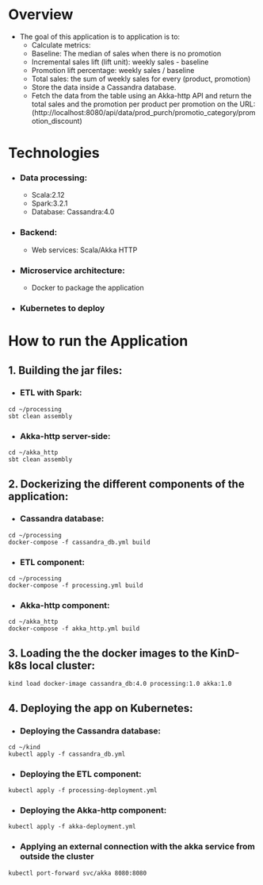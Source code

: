 # Overview
* The goal of this application is to application is to:
    * Calculate metrics:
    * Baseline: The median of sales when there is no promotion
    * Incremental sales lift (lift unit):  weekly sales - baseline
    * Promotion lift percentage: weekly sales / baseline 
    * Total sales: the sum of weekly sales for every (product, promotion)
    * Store the data inside a Cassandra database.
    * Fetch the data from the table using an Akka-http API and return the total sales and the promotion per product per promotion on the URL: (http://localhost:8080/api/data/prod_purch/promotio_category/promotion_discount)


# Technologies

* ### Data processing: 

    * Scala:2.12
    * Spark:3.2.1
    * Database: Cassandra:4.0
* ### Backend:

    * Web services: Scala/Akka HTTP
* ### Microservice architecture: 

    * Docker to package the application
* ### Kubernetes to deploy

# How to run the Application

## 1. Building the jar files:

- ### ETL with Spark:
```
cd ~/processing 
sbt clean assembly
```

- ### Akka-http server-side:
```
cd ~/akka_http 
sbt clean assembly
```

## 2. Dockerizing the different components of the application:

- ### Cassandra database:
```
cd ~/processing
docker-compose -f cassandra_db.yml build
```

- ### ETL component:
```
cd ~/processing
docker-compose -f processing.yml build
```

- ### Akka-http component:
```
cd ~/akka_http
docker-compose -f akka_http.yml build
```

## 3. Loading the the docker images to the KinD-k8s local cluster:
```
kind load docker-image cassandra_db:4.0 processing:1.0 akka:1.0
```

## 4. Deploying the app on Kubernetes:

- ### Deploying the Cassandra database:
```
cd ~/kind 
kubectl apply -f cassandra_db.yml
```

- ### Deploying the ETL component:
```
kubectl apply -f processing-deployment.yml
```

- ### Deploying the Akka-http component:
```
kubectl apply -f akka-deployment.yml
```

- ### Applying an external connection with the akka service from outside the cluster
```
kubectl port-forward svc/akka 8080:8080
```
